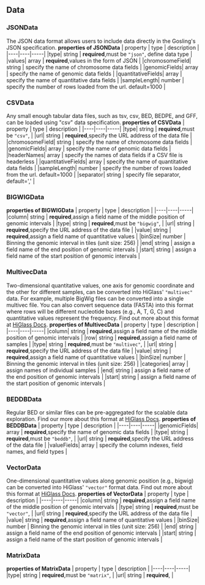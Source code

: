 ## Data
### JSONData
The JSON data format allows users to include data directly in the Gosling's JSON specification.
**properties of JSONData**
| property | type | description |
|----|----|-----|
|type| string | **required**,must be `"json"`, define data type |
|values| array | **required**,values in the form of JSON |
|chromosomeField| string | specify the name of chromosome data fields |
|genomicFields| array | specify the name of genomic data fields |
|quantitativeFields| array | specify the name of quantitative data fields |
|sampleLength| number | specify the number of rows loaded from the url. default=1000 |

### CSVData
Any small enough tabular data files, such as tsv, csv, BED, BEDPE, and GFF, can be loaded using "csv" data specification.
**properties of CSVData**
| property | type | description |
|----|----|-----|
|type| string | **required**,must be `"csv"`,  |
|url| string | **required**,specify the URL address of the data file |
|chromosomeField| string | specify the name of chromosome data fields |
|genomicFields| array | specify the name of genomic data fields |
|headerNames| array | specify the names of data fields if a CSV file is headerless |
|quantitativeFields| array | specify the name of quantitative data fields |
|sampleLength| number | specify the number of rows loaded from the url. default=1000 |
|separator| string | specify file separator, default=',' |

### BIGWIGData
**properties of BIGWIGData**
| property | type | description |
|----|----|-----|
|column| string | **required**,assign a field name of the middle position of genomic intervals |
|type| string | **required**,must be `"bigwig"`,  |
|url| string | **required**,specify the URL address of the data file |
|value| string | **required**,assign a field name of quantitative values |
|binSize| number | Binning the genomic interval in tiles (unit size: 256) |
|end| string | assign a field name of the end position of genomic intervals |
|start| string | assign a field name of the start position of genomic intervals |

### MultivecData
Two-dimensional quantitative values, one axis for genomic coordinate and the other for different samples, can be converted into HiGlass' `"multivec"` data. For example, multiple BigWig files can be converted into a single multivec file. You can also convert sequence data (FASTA) into this format where rows will be different nucleotide bases (e.g., A, T, G, C) and quantitative values represent the frequency. Find out more about this format at [HiGlass Docs](https://docs.higlass.io/data_preparation.html#multivec-files).
**properties of MultivecData**
| property | type | description |
|----|----|-----|
|column| string | **required**,assign a field name of the middle position of genomic intervals |
|row| string | **required**,assign a field name of samples |
|type| string | **required**,must be `"multivec"`,  |
|url| string | **required**,specify the URL address of the data file |
|value| string | **required**,assign a field name of quantitative values |
|binSize| number | Binning the genomic interval in tiles (unit size: 256) |
|categories| array | assign names of individual samples |
|end| string | assign a field name of the end position of genomic intervals |
|start| string | assign a field name of the start position of genomic intervals |

### BEDDBData
Regular BED or similar files can be pre-aggregated for the scalable data exploration. Find our more about this format at [HiGlass Docs](https://docs.higlass.io/data_preparation.html#bed-files).
**properties of BEDDBData**
| property | type | description |
|----|----|-----|
|genomicFields| array | **required**,specify the name of genomic data fields |
|type| string | **required**,must be `"beddb"`,  |
|url| string | **required**,specify the URL address of the data file |
|valueFields| array | specify the column indexes, field names, and field types |

### VectorData
One-dimensional quantitative values along genomic position (e.g., bigwig) can be converted into HiGlass' `"vector"` format data. Find out more about this format at [HiGlass Docs](https://docs.higlass.io/data_preparation.html#bigwig-files).
**properties of VectorData**
| property | type | description |
|----|----|-----|
|column| string | **required**,assign a field name of the middle position of genomic intervals |
|type| string | **required**,must be `"vector"`,  |
|url| string | **required**,specify the URL address of the data file |
|value| string | **required**,assign a field name of quantitative values |
|binSize| number | Binning the genomic interval in tiles (unit size: 256) |
|end| string | assign a field name of the end position of genomic intervals |
|start| string | assign a field name of the start position of genomic intervals |

### MatrixData
**properties of MatrixData**
| property | type | description |
|----|----|-----|
|type| string | **required**,must be `"matrix"`,  |
|url| string | **required**, |


